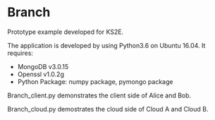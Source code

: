 # Branch
Prototype example developed for KS2E.

The application is developed by using Python3.6 on Ubuntu 16.04. It requires:
- MongoDB v3.0.15
- Openssl v1.0.2g
- Python Package: numpy package, pymongo package

Branch_client.py demonstrates the client side of Alice and Bob.

Branch_cloud.py demostrates the cloud side of Cloud A and Cloud B.
